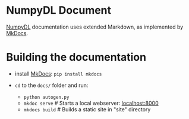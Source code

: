 # NumpyDL Document

[NumpyDL](https://github.com/oujago/NumpyDL) documentation uses extended Markdown, as implemented by [MkDocs](http://mkdocs.org).

# Building the documentation

- install [MkDocs](http://mkdocs.org): ``pip install mkdocs``
- `cd` to the `docs/` folder and run:
    
    - `python autogen.py`
    - `mkdoc serve` # Starts a local webserver:  [localhost:8000](localhost:8000)
    - `mkdocs build`    # Builds a static site in "site" directory
